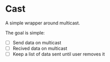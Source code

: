 # Cast

A simple wrapper around multicast.

The goal is simple:

- [ ] Send data on multicast
- [ ] Recived data on multicast
- [ ] Keep a list of data sent until user removes it
